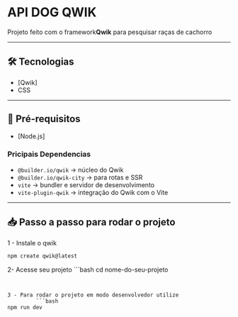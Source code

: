 # API DOG QWIK

Projeto feito com  o framework**Qwik** para pesquisar raças de cachorro 

---

## 🛠 Tecnologias

- [Qwik] 
- CSS  

---

## 🚀 Pré-requisitos

- [Node.js] 

### Pricipais Dependencias 

- `@builder.io/qwik` → núcleo do Qwik  
- `@builder.io/qwik-city` → para rotas e SSR  
- `vite` → bundler e servidor de desenvolvimento  
- `vite-plugin-qwik` → integração do Qwik com o Vite


---

## 📥 Passo a passo para rodar o projeto

1 - Instale o qwik 
   ```bash
npm create qwik@latest
   ```

   2- Acesse seu projeto
      ```bash
cd nome-do-seu-projeto
   ```

  
   3 - Para rodar o projeto em modo desenvolvedor utilize 
            ```bash
npm run dev
   ```